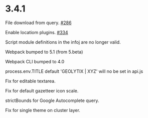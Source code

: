 # 3.4.1

File download from query. [#286](https://github.com/GEOLYTIX/xyz/issues/286)

Enable locatiom plugins. [#334](https://github.com/GEOLYTIX/xyz/issues/334)

Script module definitions in the infoj are no longer valid.

Webpack bumped to 5.1 (from 5.beta)

Webpack CLI bumped to 4.0

process.env.TITLE default 'GEOLYTIX | XYZ' will no be set in api.js

Fix for editable textarea.

Fix for default gazetteer icon scale.

strictBounds for Google Autocomplete query.

Fix for single theme on cluster layer.